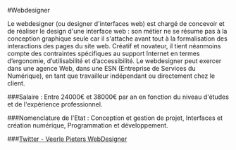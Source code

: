 #Webdesigner

Le webdesigner (ou designer d'interfaces web) est chargé de concevoir et de réaliser le design d'une interface web : son métier ne se résume pas à la conception graphique seule car il s'attache avant tout à la formalisation des interactions des pages du site web.  Créatif et novateur, il tient néanmoins compte des contraintes spécifiques au support Internet en termes d’ergonomie, d’utilisabilité et d’accessibilité. Le webdesigner  peut exercer dans une agence Web, dans une ESN (Entreprise de Services du Numérique), en tant que travailleur indépendant ou directement chez le client.

###Salaire : 
Entre 24000€ et 38000€ par an en fonction du niveau d'études et de l'expérience professionnel.

###Nomenclature de l'Etat : 
 Conception et gestion de projet, Interfaces et création numérique, Programmation et développement.

###[Twitter - Veerle Pieters WebDesigner](https://twitter.com/vpieters "Veerle Pieters WebDesigner")